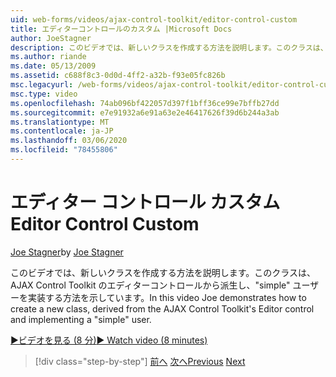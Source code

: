 ```yaml
---
uid: web-forms/videos/ajax-control-toolkit/editor-control-custom
title: エディターコントロールのカスタム |Microsoft Docs
author: JoeStagner
description: このビデオでは、新しいクラスを作成する方法を説明します。このクラスは、AJAX Control Toolkit のエディターコントロールから派生し、"simple" ユーザーを実装する方法を示しています。
ms.author: riande
ms.date: 05/13/2009
ms.assetid: c688f8c3-0d0d-4ff2-a32b-f93e05fc826b
msc.legacyurl: /web-forms/videos/ajax-control-toolkit/editor-control-custom
msc.type: video
ms.openlocfilehash: 74ab096bf422057d397f1bff36ce99e7bffb27dd
ms.sourcegitcommit: e7e91932a6e91a63e2e46417626f39d6b244a3ab
ms.translationtype: MT
ms.contentlocale: ja-JP
ms.lasthandoff: 03/06/2020
ms.locfileid: "78455806"
---
```

# <a name="editor-control-custom"></a><span data-ttu-id="91342-103">エディター コントロール カスタム</span><span class="sxs-lookup"><span data-stu-id="91342-103">Editor Control Custom</span></span>

<span data-ttu-id="91342-104">[Joe Stagner](https://github.com/JoeStagner)</span><span class="sxs-lookup"><span data-stu-id="91342-104">by [Joe Stagner](https://github.com/JoeStagner)</span></span>

<span data-ttu-id="91342-105">このビデオでは、新しいクラスを作成する方法を説明します。このクラスは、AJAX Control Toolkit のエディターコントロールから派生し、"simple" ユーザーを実装する方法を示しています。</span><span class="sxs-lookup"><span data-stu-id="91342-105">In this video Joe demonstrates how to create a new class, derived from the AJAX Control Toolkit's Editor control and implementing a "simple" user.</span></span>

[<span data-ttu-id="91342-106">&#9654;ビデオを見る (8 分)</span><span class="sxs-lookup"><span data-stu-id="91342-106">&#9654; Watch video (8 minutes)</span></span>](https://channel9.msdn.com/Blogs/ASP-NET-Site-Videos/editor-control-custom)

> [!div class="step-by-step"]
> <span data-ttu-id="91342-107">[前へ](editor-control.md)
> [次へ](create-a-new-custom-extender.md)</span><span class="sxs-lookup"><span data-stu-id="91342-107">[Previous](editor-control.md)
[Next](create-a-new-custom-extender.md)</span></span>
